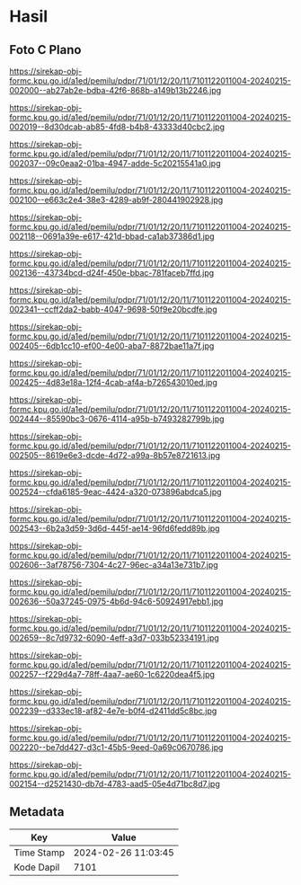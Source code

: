 # Hasil

## Foto C Plano

https://sirekap-obj-formc.kpu.go.id/a1ed/pemilu/pdpr/71/01/12/20/11/7101122011004-20240215-002000--ab27ab2e-bdba-42f6-868b-a149b13b2246.jpg

https://sirekap-obj-formc.kpu.go.id/a1ed/pemilu/pdpr/71/01/12/20/11/7101122011004-20240215-002019--8d30dcab-ab85-4fd8-b4b8-43333d40cbc2.jpg

https://sirekap-obj-formc.kpu.go.id/a1ed/pemilu/pdpr/71/01/12/20/11/7101122011004-20240215-002037--09c0eaa2-01ba-4947-adde-5c20215541a0.jpg

https://sirekap-obj-formc.kpu.go.id/a1ed/pemilu/pdpr/71/01/12/20/11/7101122011004-20240215-002100--e663c2e4-38e3-4289-ab9f-280441902928.jpg

https://sirekap-obj-formc.kpu.go.id/a1ed/pemilu/pdpr/71/01/12/20/11/7101122011004-20240215-002118--0691a39e-e617-421d-bbad-ca1ab37386d1.jpg

https://sirekap-obj-formc.kpu.go.id/a1ed/pemilu/pdpr/71/01/12/20/11/7101122011004-20240215-002136--43734bcd-d24f-450e-bbac-781faceb7ffd.jpg

https://sirekap-obj-formc.kpu.go.id/a1ed/pemilu/pdpr/71/01/12/20/11/7101122011004-20240215-002341--ccff2da2-babb-4047-9698-50f9e20bcdfe.jpg

https://sirekap-obj-formc.kpu.go.id/a1ed/pemilu/pdpr/71/01/12/20/11/7101122011004-20240215-002405--6db1cc10-ef00-4e00-aba7-8872bae11a7f.jpg

https://sirekap-obj-formc.kpu.go.id/a1ed/pemilu/pdpr/71/01/12/20/11/7101122011004-20240215-002425--4d83e18a-12f4-4cab-af4a-b726543010ed.jpg

https://sirekap-obj-formc.kpu.go.id/a1ed/pemilu/pdpr/71/01/12/20/11/7101122011004-20240215-002444--85590bc3-0676-4114-a95b-b7493282799b.jpg

https://sirekap-obj-formc.kpu.go.id/a1ed/pemilu/pdpr/71/01/12/20/11/7101122011004-20240215-002505--8619e6e3-dcde-4d72-a99a-8b57e8721613.jpg

https://sirekap-obj-formc.kpu.go.id/a1ed/pemilu/pdpr/71/01/12/20/11/7101122011004-20240215-002524--cfda6185-9eac-4424-a320-073896abdca5.jpg

https://sirekap-obj-formc.kpu.go.id/a1ed/pemilu/pdpr/71/01/12/20/11/7101122011004-20240215-002543--6b2a3d59-3d6d-445f-ae14-96fd6fedd89b.jpg

https://sirekap-obj-formc.kpu.go.id/a1ed/pemilu/pdpr/71/01/12/20/11/7101122011004-20240215-002606--3af78756-7304-4c27-96ec-a34a13e731b7.jpg

https://sirekap-obj-formc.kpu.go.id/a1ed/pemilu/pdpr/71/01/12/20/11/7101122011004-20240215-002636--50a37245-0975-4b6d-94c6-50924917ebb1.jpg

https://sirekap-obj-formc.kpu.go.id/a1ed/pemilu/pdpr/71/01/12/20/11/7101122011004-20240215-002659--8c7d9732-6090-4eff-a3d7-033b52334191.jpg

https://sirekap-obj-formc.kpu.go.id/a1ed/pemilu/pdpr/71/01/12/20/11/7101122011004-20240215-002257--f229d4a7-78ff-4aa7-ae60-1c6220dea4f5.jpg

https://sirekap-obj-formc.kpu.go.id/a1ed/pemilu/pdpr/71/01/12/20/11/7101122011004-20240215-002239--d333ec18-af82-4e7e-b0f4-d2411dd5c8bc.jpg

https://sirekap-obj-formc.kpu.go.id/a1ed/pemilu/pdpr/71/01/12/20/11/7101122011004-20240215-002220--be7dd427-d3c1-45b5-9eed-0a69c0670786.jpg

https://sirekap-obj-formc.kpu.go.id/a1ed/pemilu/pdpr/71/01/12/20/11/7101122011004-20240215-002154--d2521430-db7d-4783-aad5-05e4d71bc8d7.jpg


## Metadata

| Key        | Value               |
| ---------- | ------------------- |
| Time Stamp | 2024-02-26 11:03:45 |
| Kode Dapil | 7101                |



